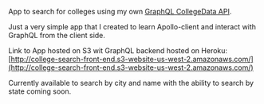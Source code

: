 App to search for colleges using my own [GraphQL CollegeData API](https://github.com/blakenoll/CollegeData-API).

Just a very simple app that I created to learn Apollo-client and interact with GraphQL from the client side. 

Link to App hosted on S3 wit GraphQL backend hosted on Heroku: [http://college-search-front-end.s3-website-us-west-2.amazonaws.com/](http://college-search-front-end.s3-website-us-west-2.amazonaws.com/)

Currently available to search by city and name with the ability to search by state coming soon.